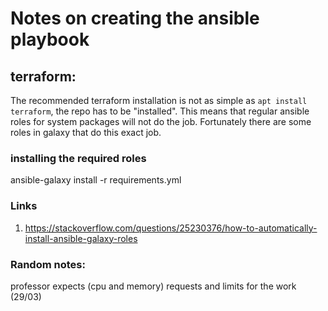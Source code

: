 # Notes on creating the ansible playbook

## terraform:

The recommended terraform installation is not as simple as `apt install terraform`, the repo has to be "installed".
This means that regular ansible roles for system packages will not do the job.
Fortunately there are some roles in galaxy that do this exact job. 


### installing the required roles
ansible-galaxy install -r requirements.yml

### Links
1. https://stackoverflow.com/questions/25230376/how-to-automatically-install-ansible-galaxy-roles


### Random notes: 
professor expects (cpu and memory) requests and limits for the work (29/03)